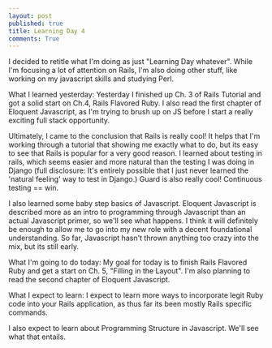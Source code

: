 ```yaml
---
layout: post
published: true
title: Learning Day 4
comments: True
---
```

I decided to retitle what I'm doing as just "Learning Day whatever". While I'm focusing a lot of attention on Rails, I'm also doing other stuff, like working on my javascript skills and studying Perl. 


What I learned yesterday:
Yesterday I finished up Ch. 3 of Rails Tutorial and got a solid start on Ch.4, Rails Flavored Ruby. I also read the first chapter of Eloquent Javascript, as I'm trying to brush up on JS before I start a really exciting full stack opportunity.

Ultimately, I came to the conclusion that Rails is really cool! It helps that I'm working through a tutorial that showing me exactly what to do, but its easy to see that Rails is popular for a very good reason. I learned about testing in rails, which seems easier and more natural than the testing I was doing in Django (full disclosure: It's entirely possible that I just never learned the 'natural feeling' way to test in Django.) Guard is also really cool! Continuous testing == win.

I also learned some baby step basics of Javascript. Eloquent Javascript is described more as an intro to programming through Javascript than an actual Javascript primer, so we'll see what happens. I think it will definitely be enough to allow me to go into my new role with a decent foundational understanding. So far, Javascript hasn't thrown anything too crazy into the mix, but its still early.


What I'm going to do today:
My goal for today is to finish Rails Flavored Ruby and get a start on Ch. 5, "Filling in the Layout". I'm also planning to read the second chapter of Eloquent Javascript.


What I expect to learn:
I expect to learn more ways to incorporate legit Ruby code into your Rails application, as thus far its been mostly Rails specific commands.  

I also expect to learn about Programming Structure in Javascript. We'll see what that entails.
